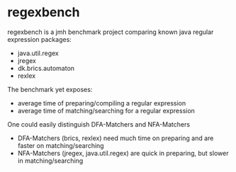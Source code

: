 regexbench
==========

regexbench is a jmh benchmark project comparing known java regular expression packages:
- java.util.regex
- jregex
- dk.brics.automaton
- rexlex

The benchmark yet exposes:
- average time of preparing/compiling a regular expression
- average time of matching/searching for a regular expression

One could easily distinguish DFA-Matchers and NFA-Matchers
- DFA-Matchers (brics, rexlex) need much time on preparing and are faster on matching/searching
- NFA-Matchers (jregex, java.util.regex) are quick in preparing, but slower in matching/searching
